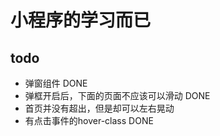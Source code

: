 # 小程序的学习而已
## todo
* 弹窗组件 DONE
* 弹框开启后，下面的页面不应该可以滑动 DONE
* 首页并没有超出，但是却可以左右晃动
* 有点击事件的hover-class DONE